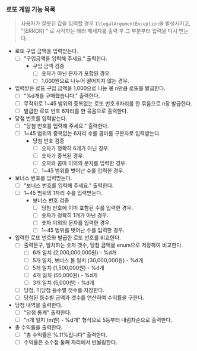 ### 로또 게임 기능 목록

> 사용자가 잘못된 값을 입력할 경우 `IllegalArgumentException`을 발생시키고,<br>
"[ERROR] " 로 시작하는 에러 메세지를 출력 후 그 부분부터 입력을 다시 받는다.

- 로또 구입 금액을 입력받는다.
    - [ ] "구입금액을 입력해 주세요." 출력한다.
        - 구입 금액 검증
            - [ ] 숫자가 아닌 문자가 포함된 경우.
            - [ ] 1,000원으로 나누어 떨어지지 않는 경우.
- 입력받은 로또 구입 금액을 1,000으로 나눈 몫 n만큼 로또를 발급한다.
    - [ ] "%d개를 구매했습니다." 출력한다.
    - [ ] 무작위로 1~45 범위의 중복없는 로또 번호 6자리를 한 묶음으로 n장 발급한다.
    - [ ] 발급한 로또 번호 6자리를 한 묶음으로 출력한다.
- 당첨 번호를 입력받는다.
    - [ ] "당첨 번호를 입력해 주세요." 출력한다.
    - [ ] 1~45 범위의 중복없는 6자리 수를 콤마를 구분자로 입력받는다.
        - 당첨 번호 검증
            - [ ] 숫자가 정확히 6개가 아닌 경우.
            - [ ] 숫자가 중복된 경우.
            - [ ] 숫자와 콤마 이외의 문자를 입력한 경우.
            - [ ] 1~45 범위를 벗어난 수를 입력한 경우.
- 보너스 번호를 입력받는다.
    - [ ] "보너스 번호를 입력해 주세요." 출력한다.
    - [ ] 1~45 범위의 1자리 수를 입력받는다.
        - 보너스 번호 검증
            - [ ] 당첨 번호에 이미 포함된 수를 입력한 경우.
            - [ ] 숫자가 정확히 1개가 아닌 경우.
            - [ ] 숫자 이외의 문자를 입력한 경우.
            - [ ] 1~45 범위를 벗어난 수를 입력한 경우.
- 입력한 로또 번호와 발급한 로또 번호를 비교한다.
    - [ ] 출력문구, 일치하는 숫자 갯수, 당첨 금액을 enum으로 저장하여 비교한다.
        - [ ] 6개 일치 (2,000,000,000원) - %d개
        - [ ] 5개 일치, 보너스 볼 일치 (30,000,000원) - %d개
        - [ ] 5개 일치 (1,500,000원) - %d개
        - [ ] 4개 일치 (50,000원) - %d개
        - [ ] 3개 일치 (5,000원) - %d개
    - [ ] 당첨, 미당첨 등수별 갯수를 저장한다.
    - [ ] 당첨된 등수별 금액과 갯수를 연산하여 수익률을 구한다.
- 당첨 내역을 출력한다.
    - [ ] "당첨 통계" 출력한다.
    - [ ] "n개 일치 (m원) - %d개" 형식으로 5등부터 내림차순으로 출력한다.
- 총 수익률을 출력한다.
    - [ ] "총 수익률은 %.1f%입니다" 출력한다.
    - [ ] 수익률은 소수점 둘째 자리에서 반올림한다.
